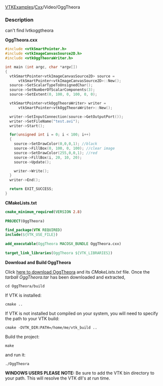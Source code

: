 [VTKExamples](/index/)/[Cxx](/Cxx)/Video/OggTheora

### Description
can't find lvtkoggtheora

**OggTheora.cxx**
```c++
#include <vtkSmartPointer.h>
#include <vtkImageCanvasSource2D.h>
#include <vtkOggTheoraWriter.h>

int main (int argc, char *argv[])
{
  vtkSmartPointer<vtkImageCanvasSource2D> source =
      vtkSmartPointer<vtkImageCanvasSource2D>::New();
  source->SetScalarTypeToUnsignedChar();
  source->SetNumberOfScalarComponents(3);
  source->SetExtent(0, 100, 0, 100, 0, 0);

  vtkSmartPointer<vtkOggTheoraWriter> writer =
      vtkSmartPointer<vtkOggTheoraWriter>::New();

  writer->SetInputConnection(source->GetOutputPort());
  writer->SetFileName("test.avi");
  writer->Start();

  for(unsigned int i = 0; i < 100; i++)
  {
    source->SetDrawColor(0,0,0,1); //black
    source->FillBox(0, 100, 0, 100); //clear image
    source->SetDrawColor(255,0,0,1); //red
    source->FillBox(i, 20, 10, 20);
    source->Update();

    writer->Write();
  }
  writer->End();

  return EXIT_SUCCESS;
}
```
**CMakeLists.txt**
```cmake
cmake_minimum_required(VERSION 2.8)
 
PROJECT(OggTheora)
 
find_package(VTK REQUIRED)
include(${VTK_USE_FILE})
 
add_executable(OggTheora MACOSX_BUNDLE OggTheora.cxx)
 
target_link_libraries(OggTheora ${VTK_LIBRARIES})
```

**Download and Build OggTheora**

Click [here to download OggTheora](https://github.com/lorensen/VTKWikiExamplesTarballs/raw/master/OggTheora.tar) and its *CMakeLists.txt* file.
Once the *tarball OggTheora.tar* has been downloaded and extracted,
```
cd OggTheora/build 
```
If VTK is installed:
```
cmake ..
```
If VTK is not installed but compiled on your system, you will need to specify the path to your VTK build:
```
cmake -DVTK_DIR:PATH=/home/me/vtk_build ..
```
Build the project:
```
make
```
and run it:
```
./OggTheora
```
**WINDOWS USERS PLEASE NOTE:** Be sure to add the VTK bin directory to your path. This will resolve the VTK dll's at run time.

